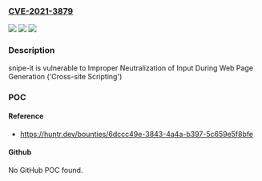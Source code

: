 ### [CVE-2021-3879](https://cve.mitre.org/cgi-bin/cvename.cgi?name=CVE-2021-3879)
![](https://img.shields.io/static/v1?label=Product&message=snipe%2Fsnipe-it&color=blue)
![](https://img.shields.io/static/v1?label=Version&message=%3C%205.3.0%20&color=brighgreen)
![](https://img.shields.io/static/v1?label=Vulnerability&message=CWE-79%20Improper%20Neutralization%20of%20Input%20During%20Web%20Page%20Generation%20('Cross-site%20Scripting')&color=brighgreen)

### Description

snipe-it is vulnerable to Improper Neutralization of Input During Web Page Generation ('Cross-site Scripting')

### POC

#### Reference
- https://huntr.dev/bounties/6dccc49e-3843-4a4a-b397-5c659e5f8bfe

#### Github
No GitHub POC found.

